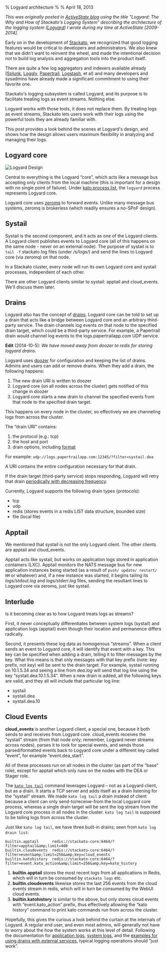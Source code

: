 % Logyard architecture
%
% April 18, 2013

*This was originally posted in
 [ActiveState blog](http://www.activestate.com/blog/2013/04/logyard-why-and-how-stackatos-logging-system)
 using the title "Logyard: The Why and How of Stackato's Logging
 System" describing the architecture of the logging system
 ([Logyard](https://github.com/activestate/logyard)) I wrote during my
 time at ActiveState [2009-2014].*

Early on in the development of [Stackato](http://www.activestate.com/stackato), we recognized that good logging features would be critical to developers and administrators. We also knew that we didn&rsquo;t want to reinvent the wheel, and made the intentional decision _not_ to build log analysis and aggregation tools into the product itself.

There are quite a few log aggregators and indexers available already ([Splunk](http://www.splunk.com), [Loggly](http://loggly.com), [Papertrail](http://papertrailapp.com), [Logstash](http://logstash.net/), et al) and many developers and sysadmins have already made a significant commitment to using their favorite one.

Stackato's logging subsystem is called Logyard, and its purpose is to facilitate treating logs as event streams. Nothing else.

Logyard works _with_ those tools, it does not replace them. By treating logs as event streams, Stackato lets users work with their logs using the powerful tools they are already familiar with.

This post provides a look behind the scenes at Logyard's design, and shows how the design allows users maximum flexibility in analyzing and managing their logs.

## Logyard core

  ![Logyard Design](/images/logyard-design-diagram.png "Logyard Design")

Central to everything is the Logyard &ldquo;core&rdquo;, which acts like a message bus accepting only clients from the local machine (this is important for a design with no single point of failure). Under [kato process list](http://docs.stackato.com/3.2/admin/reference/kato-ref.html#kato-command-ref-process-list), the `logyard` process represents Logyard core.

Logyard core uses [zeromq](http://www.zeromq.org/) to forward events. Unlike many message bus systems, zeromq is brokerless (which readily ensures a no-SPoF design).

## Systail

Systail is the second component, and it acts as one of the Logyard clients. A Logyard client publishes events to Logyard core (all of this happens on the same node - never on an external node). The purpose of systail is to `tail -f` stackato log files (under _/s/logs/_) and send the lines to Logyard core (via zeromq) on that node.

In a Stackato cluster, every node will run its own Logyard core and systail processes, independent of each other. 

There are other Logyard clients similar to systail: apptail and cloud_events. We'll discuss them later.

## Drains

Logyard also has the concept of [drains](http://docs.stackato.com/admin/server/logging.html#drains). Logyard core can be told to set up a drain that acts like a bridge between Logyard core and an arbitrary third-party service. The drain channels log events on that node to the specified drain target, which could be a third-party service. For example, a Papertrail drain would channel log events to the logs.papertrailapp.com UDP service.

**Edit** (2014-10-5): *We have moved away from doozer to redis for storing logyard drains.*

Logyard uses [doozer](http://www.activestate.com/blog/2012/08/doozer-distributed-configuration-used-heroku-and-stackato)
  for configuration and keeping the list of drains. Admins and users can add or remove drains. When they add a drain, the following
  happens:

1.  The new drain URI is written to doozer
2.  Logyard core (on all nodes across the cluster) gets notified of this change in doozer
3.  Logyard core starts a new drain to channel the specified events from that node to the specified drain target.

This happens on every node in the cluster, so effectively we are channeling logs from across the cluster.

The &ldquo;drain URI&rdquo; contains:

1.  the protocol (e.g.: tcp)
2.  the host and port
3.  drain options, including [format](http://docs.stackato.com/admin/server/logging.html#log-format)

For example: `udp://logs.papertrailapp.com:12345/?filter=systail.dea`

A URI contains the entire configuration necessary for that drain.

If the drain target (third-party service) stops responding, Logyard will retry that drain [periodically with decreasing frequency](http://docs.stackato.com/admin/server/logging.html#logging-drains-timeouts).

Currently, Logyard supports the following drain types (protocols):

*   tcp
*   udp
*   redis (stores events in a redis LIST data structure, bounded size)
*   file (local file)

## Apptail

We mentioned that systail is not the only Logyard client. The other clients are apptail and cloud_events.

Apptail acts like systail, but works on application logs stored in application containers (LXC). Apptail monitors the NATS message bus for new application instances being started (as a result of `push/ update/ restart/ HM` or whatever) and, if a new instance was started, it begins tailing its _logs/stdout.log_ and _logs/stderr.log_ files, sending the resultant lines to Logyard core via zeromq, just like systail.

## Interlude

Is it becoming clear as to how Logyard treats logs as streams?

First, it never conceptually differentiates between system logs (systail) and application logs (apptail) even though their location and permanence differs radically.

Second, it presents these log data as homogenous &ldquo;streams&rdquo;. When a client sends an event to Logyard core, it will identify that event with a key. This key can be specified when adding a drain, telling it to filter messages by the key. What this means is that only messages with that key prefix (note: key prefix, not key) will be sent to the drain target. For example, systail running on 10.1.5.34 and seeing a line from _dea.log_ will send that log line using the key &ldquo;systail.dea.10.1.5.34&rdquo;. When a new drain is added, all the following keys are valid, and they all will include that particular log line:

*   systail
*   systail.dea
*   systail.dea.10

## Cloud Events

**cloud_events** is another Logyard client, a special one, because it both sends to and receives from Logyard core. cloud_events receives the &ldquo;systail&rdquo; stream (from that node only; remember, Logyard never streams across nodes), parses it to look for special events, and sends those parsed/formatted events back to Logyard core under a different key called &ldquo;event&rdquo;, for example &ldquo;event.dea_start&rdquo;.

All of these processes run on all nodes in the cluster (as part of the &ldquo;base&rdquo; role), except for apptail which only runs on the nodes with the DEA or Stager role.

The [`kato log tail`](http://docs.stackato.com/reference/kato-ref.html#kato-command-ref-log-tail) command leverages Logyard &ndash; not as a Logyard client, but as a drain. It starts a TCP server and adds itself as a drain listening for the &ldquo;systail&rdquo; stream. We made `kato log tail` a drain instead of client because a client can only send-to/receive-from the local Logyard core process, whereas a single drain target will be sent the log stream from the Logyard core process in all nodes in the cluster. `kato log tail` is supposed to be tailing logs from across the cluster.

Just like `kato log tail`, we have three built-in drains; seen from `kato log drain list`:


    builtin.apptail      redis://stackato-core:6464/?filter=apptail&amp;limit=400
    builtin.cloudevents  redis://stackato-core:6464/?filter=event&amp;limit=256&amp;key=cloud_events
    builtin.katohistory  redis://stackato-core:6464/?filter=event.kato_action&amp;limit=256&amp;key=kato_history

1.  **builtin.apptail** stores the most recent logs from all applications in Redis, which will in turn be consumed by `stackato logs` etc.
2.  **builtin.cloudevents** likewise stores the last 256 events from the cloud events stream in redis, which will in turn be consumed by the WebUI cloud events.
3.  **builtin.katohistory** is similar to the above, but only stores cloud events with &ldquo;event.kato_action&rdquo; prefix, thus effectively allowing the &ldquo;kato history&rdquo; command to print kato commands run from across the cluster.

Hopefully, this gives the curious a look behind the curtain at the internals of Logyard. A regular end user, and even most admins, will generally not have to worry about the how the system works at this level of detail. Following the documentation for [application logs](http://docs.stackato.com/deploy/app-logs.html), [system logs](http://docs.stackato.com/server/logging.html), and the [examples for using drains with external services](http://docs.stackato.com/best-practices/logging-examples.html), typical logging operations should &ldquo;just work&rdquo;.

